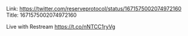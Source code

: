 Link:  https://twitter.com/reserveprotocol/status/1671575002074972160
Title: 1671575002074972160

Live with Restream https://t.co/nNTCC1ryVg
